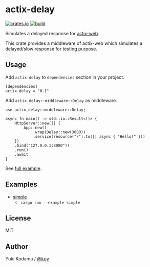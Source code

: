 # actix-delay

[![crates.io](https://img.shields.io/crates/v/actix-delay.svg)](https://crates.io/crates/actix-delay)
[![build](https://github.com/kuy/actix-delay/workflows/build/badge.svg)](https://github.com/kuy/actix-delay/actions)

Simulates a delayed response for [actix-web](https://actix.rs/).

This crate provides a middleware of actix-web which simulates a delayed/slow response for testing purpose.

## Usage

Add `actix-delay` to `dependencies` section in your project.

```
[dependencies]
actix-delay = "0.1"
```

Add `actix_delay::middleware::Delay` as middleware.

```
use actix_delay::middleware::Delay;

async fn main() -> std::io::Result<()> {
    HttpServer::new(|| {
        App::new()
            .wrap(Delay::new(3000))
            .service(resource("/").to(|| async { "Hello!" }))
    })
    .bind("127.0.0.1:8080")?
    .run()
    .await
}
```

See [full example](https://github.com/kuy/actix-delay/blob/master/examples/simple.rs).

## Examples

- [simple](https://github.com/kuy/actix-delay/blob/master/examples/simple.rs)
  - `cargo run --example simple`

## License

MIT

## Author

Yuki Kodama / [@kuy](https://twitter.com/kuy)
